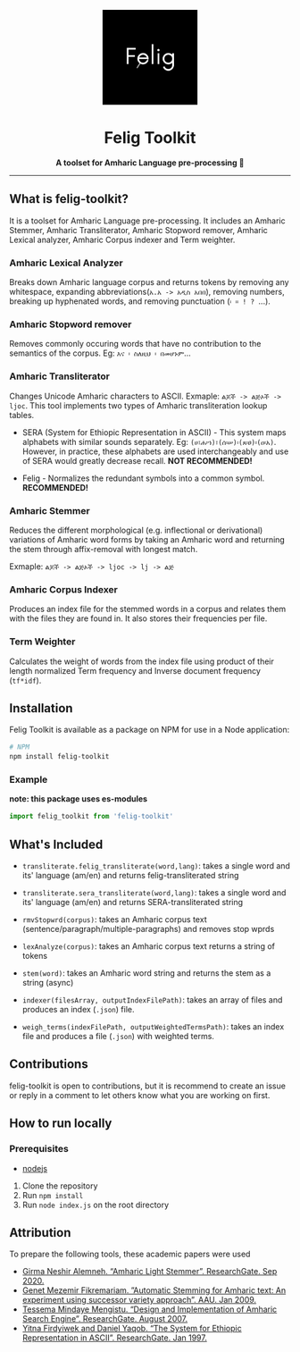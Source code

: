 <p align="center">
  <img height=170 src="./felig.png" alt="Felig logo" />
</p>
<h1 align="center">Felig Toolkit</h1>
<p align="center">
  <strong>A toolset for Amharic Language pre-processing 🔧</strong>
</p>

---

## What is felig-toolkit?

It is a toolset for Amharic Language pre-processing. It includes an Amharic Stemmer, Amharic Transliterator, Amharic Stopword remover, Amharic Lexical analyzer, Amharic Corpus indexer and Term weighter.

### Amharic Lexical Analyzer

Breaks down Amharic language corpus and returns tokens by removing any whitespace, expanding abbreviations(`አ.አ -> አዲስ አበበ`), removing numbers, breaking up hyphenated words, and removing punctuation (`፡ ። ! ? `...).

### Amharic Stopword remover

Removes commonly occuring words that have no contribution to the semantics of the corpus. Eg: `እና ፡ ስለዚህ ፡ በመሆኑም`...

### Amharic Transliterator

Changes Unicode Amharic characters to ASCII. Exmaple: `ልጆች -> ልጅኦች -> ljoc`. This tool implements two types of Amharic transliteration lookup tables.

- SERA (System for Ethiopic Representation in ASCII) - This system maps alphabets with similar sounds separately. Eg: `(ሀ፣ሐ፡ኀ)፣(ሰ፡ሠ)፡(ጸ፡ፀ)፡(ዐ፡አ)`. However, in practice, these alphabets are used interchangeably and use of SERA would greatly decrease recall. **NOT RECOMMENDED!**

- Felig - Normalizes the redundant symbols into a common symbol. **RECOMMENDED!**

### Amharic Stemmer

Reduces the different morphological (e.g. inflectional or
derivational) variations of Amharic word forms by taking an Amharic word and returning the stem through affix-removal with longest match.

Exmaple:
`ልጆች -> ልጅኦች -> ljoc -> lj -> ልጅ`

### Amharic Corpus Indexer

Produces an index file for the stemmed words in a corpus and relates them with the files they are found in. It also stores their frequencies per file.

### Term Weighter

Calculates the weight of words from the index file using product of their length normalized Term frequency and Inverse document frequency (`tf*idf`).

## Installation

Felig Toolkit is available as a package on NPM for use in a Node application:

```bash
# NPM
npm install felig-toolkit

```

### Example

**note: this package uses es-modules**

```javaScript
import felig_toolkit from 'felig-toolkit'

```

## What's Included

- `transliterate.felig_transliterate(word,lang)`: takes a single word and its' language (am/en) and returns felig-transliterated string

- `transliterate.sera_transliterate(word,lang)`: takes a single word and its' language (am/en) and returns SERA-transliterated string

- `rmvStopwrd(corpus)`: takes an Amharic corpus text (sentence/paragraph/multiple-paragraphs) and removes stop wprds

- `lexAnalyze(corpus)`: takes an Amharic corpus text returns a string of tokens

- `stem(word)`: takes an Amharic word string and returns the stem as a string (async)

- `indexer(filesArray, outputIndexFilePath)`: takes an array of files and produces an index (`.json`) file.

- `weigh_terms(indexFilePath, outputWeightedTermsPath)`: takes an index file and produces a file (`.json`) with weighted terms.

## Contributions

felig-toolkit is open to contributions, but it is recommend to create an issue or reply in a comment to let others know what you are working on first.

## How to run locally

### Prerequisites

- [nodejs](https://nodejs.org/en/)

1. Clone the repository
1. Run `npm install`
1. Run `node index.js` on the root directory

## Attribution

To prepare the following tools, these academic papers were used

- [Girma Neshir Alemneh. “Amharic Light Stemmer”. ResearchGate. Sep 2020. ](https://www.researchgate.net/publication/344285263_Amharic_Light_Stemmer)
- [Genet Mezemir Fikremariam. ”Automatic Stemming for Amharic text: An experiment using successor variety approach”. AAU. Jan 2009. ](http://etd.aau.edu.et/bitstream/handle/123456789/14590/Genet%20Mezemir.pdf?sequence=1&isAllowed=y)
- [Tessema Mindaye Mengistu. “Design and Implementation of Amharic Search Engine”. ResearchGate. August 2007. ](https://www.researchgate.net/publication/323384408_Design_and_Implementation_of_Amharic_Search_Engine)
- [Yitna Firdyiwek and Daniel Yaqob. “The System for Ethiopic Representation in ASCII”. ResearchGate. Jan 1997. ](https://www.researchgate.net/publication/2682324_The_System_for_Ethiopic_Representation_in_ASCII)
